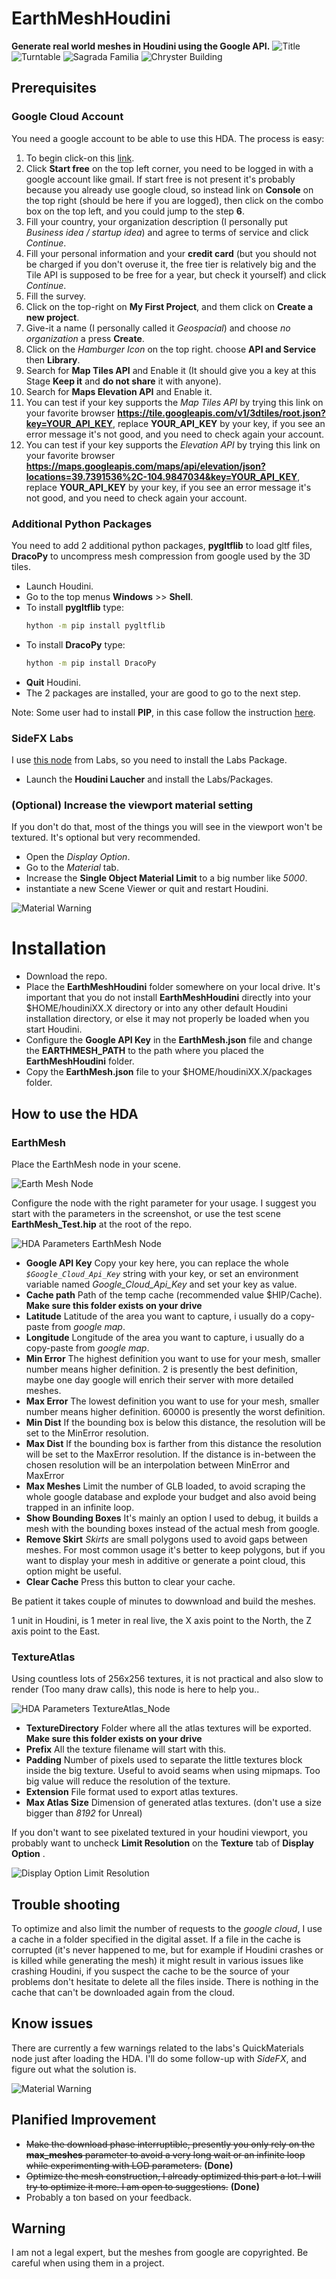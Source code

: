 # EarthMeshHoudini
**Generate real world meshes in Houdini using the Google API.**
![Title](https://github.com/xjorma/EarthMeshHoudini/blob/main/Image/RushMoreHoudini.png)
![Turntable](https://github.com/xjorma/EarthMeshHoudini/blob/main/Image/StadeOlympiqueTurningTable30.gif)
![Sagrada Familia](https://github.com/xjorma/EarthMeshHoudini/blob/main/Image/Sagrada.png)
![Chryster Building](https://github.com/xjorma/EarthMeshHoudini/blob/main/Image/Chrysler.png)
## Prerequisites

### Google Cloud Account
You need a google account to be able to use this HDA. The process is easy:
1. To begin click-on this [link](https://cloud.google.com/gcp).
2. Click **Start free** on the top left corner, you need to be logged in with a google account like gmail. If start free is not present it's probably because you already use google cloud, so instead link on **Console** on the top right (should be here if you are logged), then click on the combo box on the top left, and you could jump to the step **6**.
3. Fill your country, your organization description (I personally put _Business idea / startup idea_) and agree to terms of service and click _Continue_.
4. Fill your personal information and your **credit card** (but you should not be charged if you don't overuse it, the free tier is relatively big and the Tile API is supposed to be free for a year, but check it yourself) and click _Continue_.
5. Fill the survey.
6. Click on the top-right on **My First Project**, and them click on **Create a new project**.
7. Give-it a name (I personally called it _Geospacial_) and choose _no organization_ a press **Create**.
8. Click on the _Hamburger Icon_ on the top right. choose **API and Service** then **Library**.
9. Search for **Map Tiles API** and Enable it (It should give you a key at this Stage **Keep it** and **do not share** it with anyone).
10. Search for **Maps Elevation API** and Enable it.
11. You can test if your key supports the _Map Tiles API_ by trying this link on your favorite browser **https://tile.googleapis.com/v1/3dtiles/root.json?key=YOUR_API_KEY**, replace **YOUR_API_KEY** by your key, if you see an error message it's not good, and you need to check again your account.
12. You can test if your key supports the _Elevation API_ by trying this link on your favorite browser **https://maps.googleapis.com/maps/api/elevation/json?locations=39.7391536%2C-104.9847034&key=YOUR_API_KEY**, replace **YOUR_API_KEY** by your key, if you see an error message it's not good, and you need to check again your account.

### Additional Python Packages
You need to add 2 additional python packages, **pygltflib** to load gltf files, **DracoPy** to uncompress mesh compression from google used by the 3D tiles.
- Launch Houdini.
- Go to the top menus **Windows** >> **Shell**.
- To install **pygltflib** type:
   ```sh
   hython -m pip install pygltflib
- To install **DracoPy** type:
   ```sh
   hython -m pip install DracoPy
- **Quit** Houdini.
- The 2 packages are installed, your are good to go to the next step.

Note: Some user had to install **PIP**, in this case follow the instruction [here](http://wordpress.discretization.de/houdini/home/advanced-2/installing-and-using-scipy-in-houdini/).

### SideFX Labs
I use [this node](https://www.sidefx.com/docs/houdini/nodes/sop/labs--quickmaterial-2.0.html) from Labs, so you need to install the Labs Package.
- Launch the **Houdini Laucher** and install the Labs/Packages.

### (Optional) Increase the viewport material setting
If you don't do that, most of the things you will see in the viewport won't be textured. It's optional but very recommended.
- Open the _Display Option_.
- Go to the _Material_ tab.
- Increase the **Single Object Material Limit** to a big number like _5000_.
- instantiate a new Scene Viewer or quit and restart Houdini.

![Material Warning](https://github.com/xjorma/EarthMeshHoudini/blob/main/Image/Material%20Limit.png)

# Installation
- Download the repo.
- Place the **EarthMeshHoudini** folder somewhere on your local drive. It's important that you do not install **EarthMeshHoudini** directly into your $HOME/houdiniXX.X directory or into any other default Houdini installation directory, or else it may not properly be loaded when you start Houdini.
- Configure the **Google API Key** in the **EarthMesh.json** file and change the **EARTHMESH_PATH** to the path where you placed the **EarthMeshHoudini** folder.
- Copy the **EarthMesh.json** file to your $HOME/houdiniXX.X/packages folder.

## How to use the HDA

### EarthMesh
Place the EarthMesh node in your scene.

![Earth Mesh Node](https://github.com/xjorma/EarthMeshHoudini/blob/main/Image/EarthMeshNode.png)

Configure the node with the right parameter for your usage. I suggest you start with the parameters in the screenshot, or use the test scene **EarthMesh_Test.hip** at the root of the repo.

![HDA Parameters EarthMesh Node](https://github.com/xjorma/EarthMeshHoudini/blob/main/Image/HDA_Parameters.png)

- **Google API Key** Copy your key here, you can replace the whole _`$Google_Cloud_Api_Key`_ string with your key, or set an environment variable named _Google_Cloud_Api_Key_ and set your key as value.
- **Cache path** Path of the temp cache (recommended value $HIP/Cache). **Make sure this folder exists on your drive**
- **Latitude** Latitude of the area you want to capture, i usually do a copy-paste from _google map_.
- **Longitude** Longitude of the area you want to capture, i usually do a copy-paste from _google map_.
- **Min Error** The highest definition you want to use for your mesh, smaller number means higher definition. 2 is presently the best definition, maybe one day google will enrich their server with more detailed meshes.
- **Max Error** The lowest definition you want to use for your mesh, smaller number means higher definition. 60000 is presently the worst definition.
- **Min Dist** If the bounding box is below this distance, the resolution will be set to the MinError resolution. 
- **Max Dist** If the bounding box is farther from this distance the resolution will be set to the MaxError resolution. If the distance is in-between the chosen resolution will be an interpolation between MinError and MaxError 
- **Max Meshes** Limit the number of GLB loaded, to avoid scraping the whole google database and explode your budget and also avoid being trapped in an infinite loop.
- **Show Bounding Boxes** It's mainly an option I used to debug, it builds a mesh with the bounding boxes instead of the actual mesh from google.
- **Remove Skirt** _Skirts_ are small polygons used to avoid gaps between meshes. For most common usage it's better to keep polygons, but if you want to display your mesh in additive or generate a point cloud, this option  might be useful.
- **Clear Cache** Press this button to clear your cache.

Be patient it takes couple of minutes to dowwnload and build the meshes.

1 unit in Houdini, is 1 meter in real live, the X axis point to the North, the Z axis point to the East.

### TextureAtlas

Using countless lots of 256x256 textures, it is not practical and also slow to render (Too many draw calls), this node is here to help you..

![HDA Parameters TextureAtlas_Node](https://github.com/xjorma/EarthMeshHoudini/blob/main/Image/HDA_Parameters_Atlas.png)

- **TextureDirectory** Folder where all the atlas textures will be exported. **Make sure this folder exists on your drive**
- **Prefix** All the texture filename will start with this.
- **Padding** Number of pixels used to separate the little textures block inside the big texture. Useful to avoid seams when using mipmaps. Too big value will reduce the resolution of the texture.
- **Extension** File format used to export atlas textures.
- **Max Atlas Size** Dimension of generated atlas textures. (don't use a size bigger than _8192_ for Unreal)

If you don't want to see pixelated textured in your houdini viewport, you probably want to uncheck **Limit Resolution** on the **Texture** tab of **Display Option**  .

![Display Option Limit Resolution](https://github.com/xjorma/EarthMeshHoudini/blob/main/Image/LimitResolution.png)

## Trouble shooting
To optimize and also limit the number of requests to the _google cloud_, I use a cache in a folder specified in the digital asset. If a file in the cache is corrupted (it's never happened to me, but for example if Houdini crashes or is killed while generating the mesh) it might result in various issues like crashing Houdini, if you suspect the cache to be the source of your problems don't hesitate to delete all the files inside. There is nothing in the cache that can't be downloaded again from the cloud.

## Know issues 
There are currently a few warnings related to the labs's QuickMaterials node just after loading the HDA. I'll do some follow-up with _SideFX_, and figure out what the solution is.

![Material Warning](https://github.com/xjorma/EarthMeshHoudini/blob/main/Image/Material_Warning.png)

## Planified Improvement
- <s>Make the download phase interruptible, presently you only rely on the **max_meshes** parameter to avoid a very long wait or an infinite loop while experimenting with LOD parameters.</s> **(Done)**
- <s>Optimize the mesh construction, I already optimized this part a lot. I will try to optimize it more. I am open to suggestions.</s> **(Done)**
- Probably a ton based on your feedback.

## Warning
I am not a legal expert, but the meshes from google are copyrighted. Be careful when using them in a project.

